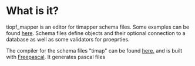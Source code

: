 # What is it?
tiopf_mapper is an editor for timapper schema files. Some examples can be found 
[here](https://github.com/graemeg/tiopf_apps/tree/master/tiOPFMapper/demos/schema).
Schema files define objects and their optional connection to a database as well as some validators for proeprties.

The compiler for the schema files "timap" can be found [here.](https://github.com/graemeg/tiopf_apps/tree/master/tiOPFMapper/console) 
and is built with [Freepascal](https://freepascal.org/). It generates pascal files